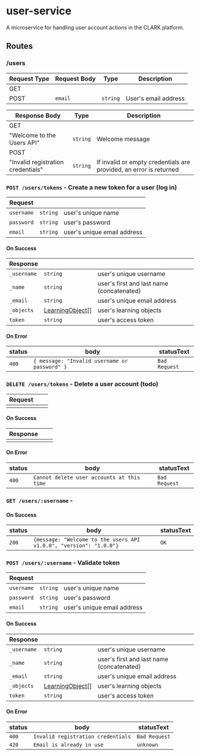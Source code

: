 # user-service

A microservice for handling user account actions in the CLARK platform.

## Routes

### /users

| Request Type | Request Body | Type | Description |
| --- | --- | --- | --- |
| GET |  |  |  |
| POST | `email` | `string` | User's email address |

| Response Body | Type | Description |
| --- | --- | --- |
| GET |  |  |
| "Welcome to the Users API" | `string` | Welcome message |
| POST |  |  |
| "Invalid registration credentials" | `string` | If invalid or empty credentials are provided, an error is returned |

### `POST /users/tokens` - Create a new token for a user (log in)
Request | []() | []()
---|---|---
`username` | `string` | user's unique name
`password` | `string`|user's password
`email` | `string` | user's unique email address

#### On Success
Response | []() | []()
---|---|---
`_username` | `string` | user's unique username
`_name` | `string` | user's first and last name (concatenated)
`_email` | `string` | user's unique email address
`_objects` | [LearningObject[]](https://github.com/Cyber4All/clark-entity#LearningObject) | user's learning objects
`token` | `string` | user's access token

#### On Error
status | body | statusText
---|---|---
`400` | `{ message: "Invalid username or password" }` | `Bad Request`

### `DELETE /users/tokens` - Delete a user account (todo)
Request | []() | []()
---|---|---
| |

#### On Success
Response | []() | []()
---|---|---
| | 

#### On Error
status | body | statusText
---|---|---
`400` | `Cannot delete user accounts at this time` | `Bad Request`

### `GET /users/:username` -

#### On Success
status | body | statusText
---|---|---
`200` | `{message: "Welcome to the users API v1.0.0", "version": "1.0.0"}` |`OK`

### `POST /users/:username` - Validate token
Request | []() | []()
---|---|---
`username` | `string` | user's unique name
`password` | `string` | user's password
`email` | `string` | user's unique email address

#### On Success
Response | []() | []()
---|---|---
`_username` | `string` | user's unique username
`_name` | `string` | user's first and last name (concatenated)
`_email` | `string` | user's unique email address
`_objects` | [LearningObject[]](https://github.com/Cyber4All/clark-entity#LearningObject) | user's learning objects
`token` | `string` | user's access token

#### On Error
status | body | statusText
---|---|---
`400` | `Invalid registration credentials` | `Bad Request`
`420` | `Email is already in use` | `unknown`
